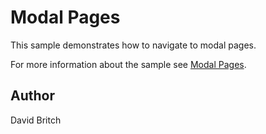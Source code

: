 Modal Pages
===========

This sample demonstrates how to navigate to modal pages.

For more information about the sample see [Modal Pages](http://developer.xamarin.com/guides/cross-platform/xamarin-forms/user-interface/navigation/modal/).

Author
------

David Britch
